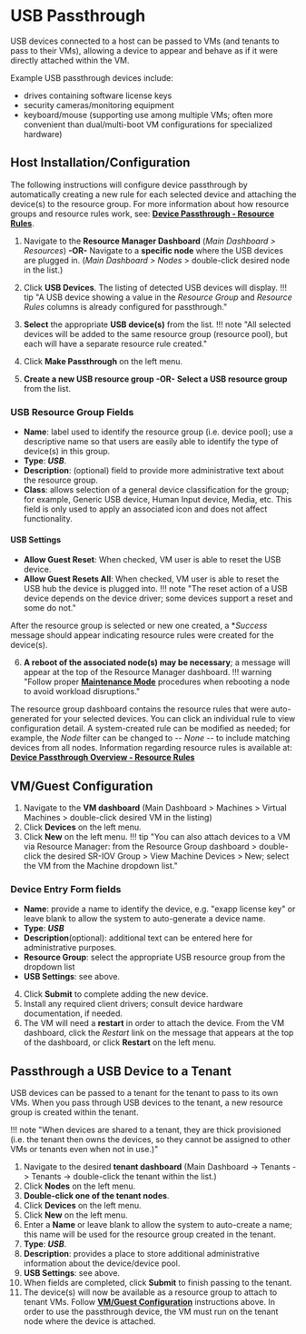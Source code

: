 # USB Passthrough

USB devices connected to a host can be passed to VMs (and tenants to pass to their VMs), allowing a device to appear and behave as if it were directly attached within the VM.  

Example USB passthrough devices include:

* drives containing software license keys
* security cameras/monitoring equipment
* keyboard/mouse (supporting use among multiple VMs; often more convenient than dual/multi-boot VM configurations for specialized hardware)

## Host Installation/Configuration

The following instructions will configure device passthrough by automatically creating a new rule for each selected device and attaching the device(s) to the resource group. For more information about how resource groups and resource rules work, see: [**Device Passthrough - Resource Rules**](/product-guide/system/device-pass-overview#resource-rules).

1. Navigate to the **Resource Manager Dashboard** (*Main Dashboard > Resources*)
**-OR-**
Navigate to a **specific node** where the USB devices are plugged in. (*Main Dashboard > Nodes* > double-click desired node in the list.)
2. Click **USB Devices**. The listing of detected USB devices will display.
!!! tip "A USB device showing a value in the *Resource Group* and *Resource Rules* columns is already configured for passthrough."
3. **Select** the appropriate **USB device(s)** from the list.
!!! note "All selected devices will be added to the same resource group (resource pool), but each will have a separate resource rule created."

4. Click **Make Passthrough** on the left menu.
5. **Create a new USB resource group** **-OR-** **Select a USB resource group** from the list.

### USB Resource Group Fields

* **Name**: label used to identify the resource group (i.e. device pool); use a descriptive name so that users are easily able to identify the type of device(s) in this group.
* **Type**: ***USB***.
* **Description**: (optional) field to provide more administrative text about the resource group.
* **Class**: allows selection of a general device classification for the group; for example, Generic USB device, Human Input device, Media, etc. This field is only used to apply an associated icon and does not affect functionality.

#### USB Settings

* **Allow Guest Reset**: When checked, VM user is able to reset the USB device.  
* **Allow Guest Resets All**: When checked, VM user is able to reset the USB hub the device is plugged into.
!!! note "The reset action of a USB device depends on the device driver; some devices support a reset and some do not."

After the resource group is selected or new one created, a **Success* message should appear indicating resource rules were created for the device(s).

6. **A reboot of the associated node(s) may be necessary**; a message will appear at the top of the Resource Manager dashboard.
!!! warning "Follow proper [**Maintenance Mode**](/product-guide/system/maintenance-mode) procedures when rebooting a node to avoid workload disruptions."

The resource group dashboard contains the resource rules that were auto-generated for your selected devices. You can click an individual rule to view configuration detail. A system-created rule can be modified as needed; for example, the *Node* filter can be changed to *-- None --* to include matching devices from all nodes.  Information regarding resource rules is available at: [**Device Passthrough Overview - Resource Rules**](/product-guide/system/device-pass-overview#resource-rules)

## VM/Guest Configuration

1. Navigate to the **VM dashboard** (Main Dashboard > Machines > Virtual Machines > double-click desired VM in the listing)
2. Click **Devices** on the left menu.
3. Click **New** on the left menu.
!!! tip "You can also attach devices to a VM via Resource Manager: from the Resource Group dashboard > double-click the desired SR-IOV Group > View Machine Devices > New; select the VM from the Machine dropdown list."

### Device Entry Form fields

* **Name**: provide a name to identify the device, e.g. "exapp license key" or leave blank to allow the system to auto-generate a device name.
* **Type**: ***USB***
* **Description**(optional): additional text can be entered here for administrative purposes.
* **Resource Group**: select the appropriate USB resource group from the dropdown list
* **USB Settings**: see above.
  
4. Click **Submit** to complete adding the new device.
5. Install any required client drivers; consult device hardware documentation, if needed.
6. The VM will need a **restart** in order to attach the device. From the VM dashboard, click the *Restart* link on the message that appears at the top of the dashboard, or click **Restart** on the left menu.

## Passthrough a USB Device to a Tenant

USB devices can be passed to a tenant for the tenant to pass to its own VMs.  When you pass through USB devices to the tenant, a new resource group is created within the tenant.  

!!! note "When devices are shared to a tenant, they are thick provisioned (i.e. the tenant then owns the devices, so they cannot be assigned to other VMs or tenants even when not in use.)"

1. Navigate to the desired **tenant dashboard** (Main Dashboard -> Tenants -> Tenants -> double-click the tenant within the list.)
2. Click **Nodes** on the left menu.
3. **Double-click one of the tenant nodes**.
4. Click **Devices** on the left menu.
5. Click **New** on the left menu.
6. Enter a **Name** or leave blank to allow the system to auto-create a name; this name will be used for the resource group created in the tenant.
7. **Type**: ***USB***.
8. **Description**: provides a place to store additional administrative information about the device/device pool.
9. **USB Settings**: see above.
10. When fields are completed, click **Submit** to finish passing to the tenant.
11. The device(s) will now be available as a resource group to attach to tenant VMs.  Follow [**VM/Guest Configuration**](#vmguest-configuration) instructions above.  In order to use the passthrough device, the VM must run on the tenant node where the device is attached.
